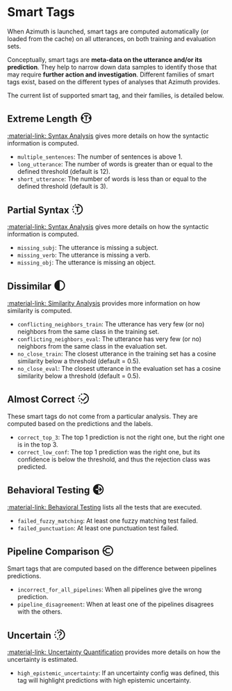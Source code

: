 # Smart Tags

When Azimuth is launched, smart tags are computed automatically (or loaded from the cache)
on all utterances, on both training and evaluation sets.

Conceptually, smart tags are
**meta-data on the utterance and/or its prediction**. They help to narrow down data samples to
identify those that may require **further action and investigation**. Different families of smart
tags exist, based on the different types of analyses that Azimuth provides.

The current list of supported smart tag, and their families, is detailed below.

## Extreme Length <svg width="1.4em" viewBox="0 0 24 24" style="vertical-align: bottom;"><path d="M12,2 A10,10 0,0,0 12,22 A10,10 0,0,0 12,2 Z M8,12 L4.512,9.184 A8,8 0,0,1 19.488,9.184 L16,12 L19.488,14.816 A8,8 0,0,1 4.512,14.816 Z M8,7 H16 V9 H13 V17 H11 V9 H8 V7 Z" fill="currentColor"/></svg>

[:material-link: Syntax Analysis](syntax-analysis.md) gives more details on how the syntactic
information is computed.

* `multiple_sentences`: The number of sentences is above 1.
* `long_utterance`: The number of words is greater than or equal to the defined threshold (default is 12).
* `short_utterance`: The number of words is less than or equal to the defined threshold (default is 3).

## Partial Syntax <svg width="1.4em" viewBox="0 0 24 24" style="vertical-align: bottom;"><path d="M12,22 A10,10 0,0,0 12,2 V4 A8,8 0,0,1 12,20 Z M6.593591825444028,20.412535328311815 A10,10 0,0,0 9.182674431585703,21.594929736144973 L9.746139545268562,19.67594378891598 A8,8 0,0,1 7.674873460355222,18.73002826264945 Z M2.9036800464548183,16.154150130018866 A10,10 0,0,0 4.442504256457418,18.54860733945285 L5.954003405165935,17.23888587156228 A8,8 0,0,1 4.722944037163854,15.323320104015094 Z M2.101785581190672,10.57685161726715 A10,10 0,0,0 2.101785581190674,13.423148382732851 L4.0814284649525385,13.138518706186282 A8,8 0,0,1 4.081428464952538,10.861481293813721 Z M4.442504256457417,5.45139266054715 A10,10 0,0,0 2.9036800464548165,7.845849869981135 L4.722944037163853,8.676679895984908 A8,8 0,0,1 5.954003405165933,6.76111412843772 Z M9.182674431585703,2.405070263855027 A10,10 0,0,0 6.593591825444026,3.5874646716881866 L7.6748734603552204,5.2699717373505495 A8,8 0,0,1 9.746139545268562,4.324056211084021 Z M8,7 H16 V9 H13 V17 H11 V9 H8 V7 Z" fill="currentColor"/></svg>

[:material-link: Syntax Analysis](syntax-analysis.md) gives more details on how the syntactic
information is computed.

* `missing_subj`: The utterance is missing a subject.
* `missing_verb`: The utterance is missing a verb.
* `missing_obj`: The utterance is missing an object.

## Dissimilar <svg width="1.4em" viewBox="0 0 24 24" style="vertical-align: bottom;"><path d="M12,2 A10,10 0,0,0 12,22 A10,10 0,0,0 12,2 Z M12,4 A8,8 0,0,1 12,20 Z" fill="currentColor"/></svg>

[:material-link: Similarity Analysis](similarity.md) provides more information on how similarity is
computed.

* `conflicting_neighbors_train`: The utterance has very few (or no) neighbors from the same class
  in the training set.
* `conflicting_neighbors_eval`: The utterance has very few (or no) neighbors from the same class in
  the evaluation set.
* `no_close_train`: The closest utterance in the training set has a cosine similarity below a
  threshold (default = 0.5).
* `no_close_eval`: The closest utterance in the evaluation set has a cosine similarity below a
  threshold (default = 0.5).

## Almost Correct <svg width="1.4em" viewBox="0 0 24 24" style="vertical-align: bottom;"><path d="M12,22 A10,10 0,0,0 12,2 V4 A8,8 0,0,1 12,20 Z M6.593591825444028,20.412535328311815 A10,10 0,0,0 9.182674431585703,21.594929736144973 L9.746139545268562,19.67594378891598 A8,8 0,0,1 7.674873460355222,18.73002826264945 Z M2.9036800464548183,16.154150130018866 A10,10 0,0,0 4.442504256457418,18.54860733945285 L5.954003405165935,17.23888587156228 A8,8 0,0,1 4.722944037163854,15.323320104015094 Z M2.101785581190672,10.57685161726715 A10,10 0,0,0 2.101785581190674,13.423148382732851 L4.0814284649525385,13.138518706186282 A8,8 0,0,1 4.081428464952538,10.861481293813721 Z M4.442504256457417,5.45139266054715 A10,10 0,0,0 2.9036800464548165,7.845849869981135 L4.722944037163853,8.676679895984908 A8,8 0,0,1 5.954003405165933,6.76111412843772 Z M9.182674431585703,2.405070263855027 A10,10 0,0,0 6.593591825444026,3.5874646716881866 L7.6748734603552204,5.2699717373505495 A8,8 0,0,1 9.746139545268562,4.324056211084021 Z M18,9.19194 L11.1598,17 L6,12.5826 L7.23266,11.2042 L10.9693,14.4032 L16.5787,8 L18,9.19194 Z" fill="currentColor"/></svg>

These smart tags do not come from a particular analysis. They are computed based on the predictions
and the labels.

* `correct_top_3`: The top 1 prediction is not the right one, but the right one is in the top 3.
* `correct_low_conf`: The top 1 prediction was the right one, but its confidence is below the
  threshold, and thus the rejection class was predicted.

## Behavioral Testing <svg width="1.4em" viewBox="0 0 24 24" style="vertical-align: bottom;"><path d="M12,2 A10,10 0,0,0 12,22 A10,10 0,0,0 12,2 Z M12,4 A8,8 0,0,1 12,20 Z M19.035533905932738,12 L14.914213562373096,7.585786437626905 L13.5,9 L15.5,11 H7 V13 H15.5 L13.5,15 L14.914213562373096,16.414213562373096 Z" fill="currentColor" fill-rule="evenodd"/></svg>

[:material-link: Behavioral Testing](behavioral-testing.md) lists all the tests that are executed.

* `failed_fuzzy_matching`: At least one fuzzy matching test failed.
* `failed_punctuation`: At least one punctuation test failed.


## Pipeline Comparison <svg width="1.4em" viewBox="0 0 24 24" style="vertical-align: bottom;"><path d="M12,3 A9,9 0,0,0 12,21 A9,9 0,0,0 12,3 Z M16,16 H9.690598923241497 L7.381197846482994,12 H3 H7.381197846482994 L9.690598923241497,8 H16" fill="none" stroke="currentColor" stroke-width="2"/></svg>

Smart tags that are computed based on the difference between pipelines predictions.

* `incorrect_for_all_pipelines`: When all pipelines give the wrong prediction.
* `pipeline_disagreement`: When at least one of the pipelines disagrees with the others.


## Uncertain <svg width="1.4em" viewBox="0 0 24 24" style="vertical-align: bottom;"><path d="M12,22 A10,10 0,0,0 12,2 V4 A8,8 0,0,1 12,20 Z M6.593591825444028,20.412535328311815 A10,10 0,0,0 9.182674431585703,21.594929736144973 L9.746139545268562,19.67594378891598 A8,8 0,0,1 7.674873460355222,18.73002826264945 Z M2.9036800464548183,16.154150130018866 A10,10 0,0,0 4.442504256457418,18.54860733945285 L5.954003405165935,17.23888587156228 A8,8 0,0,1 4.722944037163854,15.323320104015094 Z M2.101785581190672,10.57685161726715 A10,10 0,0,0 2.101785581190674,13.423148382732851 L4.0814284649525385,13.138518706186282 A8,8 0,0,1 4.081428464952538,10.861481293813721 Z M4.442504256457417,5.45139266054715 A10,10 0,0,0 2.9036800464548165,7.845849869981135 L4.722944037163853,8.676679895984908 A8,8 0,0,1 5.954003405165933,6.76111412843772 Z M9.182674431585703,2.405070263855027 A10,10 0,0,0 6.593591825444026,3.5874646716881866 L7.6748734603552204,5.2699717373505495 A8,8 0,0,1 9.746139545268562,4.324056211084021 Z M10.7946,15 H12.6429 V14.4548 C12.6429,13.5343 12.9732,13.0606 14.125,12.3813 C15.3036,11.6753 16,10.7011 16,9.32473 V9.30685 C16,7.40318 14.4107,6 12.0536,6 C9.46429,6 8.08036,7.53724 8,9.5571 V9.57498 L9.83929,9.56604 H9.85714 C9.92857,8.3863 10.7232,7.64449 11.9554,7.64449 C13.1786,7.64449 13.9732,8.3863 13.9732,9.38729 V9.40516 C13.9732,10.3168 13.5893,10.8352 12.5089,11.4876 C11.2857,12.2205 10.7411,13.0248 10.7857,14.285 L10.7946,15 Z M10.8242,16.1328 V18.0026 H12.694 V16.1328 H10.8242 Z" fill="currentColor"/></svg>

[:material-link: Uncertainty Quantification](uncertainty.md) provides more details on how the
uncertainty is estimated.

* `high_epistemic_uncertainty`: If an uncertainty config was defined, this tag will highlight
  predictions with high epistemic uncertainty.
